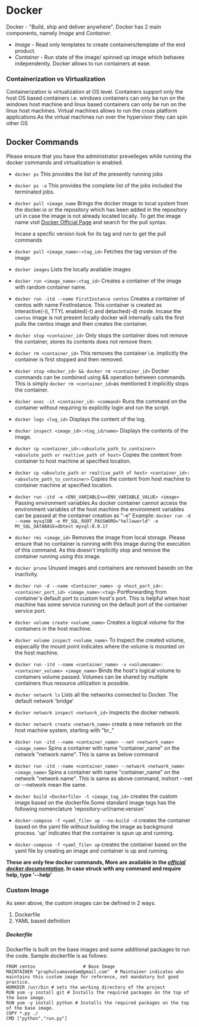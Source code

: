 # Docker
Docker - "Build, ship and deliver anywhere". 
Docker has 2 main components, namely _Image_ and _Container_.
+ _Image_ - Read only templates to create containers/template of the end product.
+ _Container_ - Run state of the image/ spinned up image which behaves independently.
Docker allows to run containers at ease. 

### Containerization vs Virtualization
Containerization is virtualization at OS level. Containers support only the host OS based containers i.e. 
windows containers can only be run on the windows host machine and linux based containers can only be run on the linux host machines.
Virtual machines allows to run the cross platform applications.As the virtual machines run over the hypervisor they can spin other OS 

## Docker Commands
Please ensure that you have the administrator preveileges while running the docker commands and virtualization is enabled.
* `docker ps`
This provides the list of the presently running jobs
* `docker ps -a`
This provides the complete list of the jobs included the terminated jobs.
* `docker pull <image_name` Brings the docker image to local system from the docker.io or the repository which has been added in the repository url in case the image is not already located locally.
To get the image name visit [Docker Official Page](https://hub.docker.com/) and search for the pull syntax.
    
    Incase a specfic version look for its tag and run to get the pull commands
* `docker pull <image_name>:<tag_id>` Fetches the tag version of the image
* `docker images` Lists the locally available images
* `docker run <image_name>:<tag_id>`  Creates a container of the image with random container name.
* `docker run -itd --name FirstInstance centos` Creates a container of centos with name FirstInstance. This container is created as interactive(-i), TTYL enabled(-t) and detached(-d) mode. Incase the `centos` image is not present locally docker will internally calls the first pulls the centos image and then creates the container.
* `docker stop <container_id>` Only stops the container does not remove the container, stores its contents does not remove them. 
* `docker rm <container_id>` This removes the container i.e. implicitly the container is first stopped and then removed. 
* `docker stop <docker_id> && docker rm <container_id>` Docker commands can be combined using && operation between commands. This is simply `docker rm <container_id>`as mentioned it implicitly stops the container.
* `docker exec -it <container_id> <command>` Runs the command on the container without requiring to explicitly login and run the script.
* `docker logs <log_id>` Displays the content of the log. 
* `docker inspect <image_id>:<tag_id/name>` Displays the contents of the image. 
* `docker cp <container_id>:<absolute_path_to_container> <absolute_path or realtive_path of host>` Copies the content from container to host machine at specified location.
* `docker cp <absolute_path or realtive_path of host> <container_id>:<absolute_path_to_container>` Copies the content from host machine to container machine at specified location.
* `docker run -itd -e <ENV_VARIABLE>=<ENV_VARIABLE_VALUE> <image>` Passing environment variables.As docker container cannot access the environment variables of the host machine the environment variables can be passed at the container creation as "-e"
Example: `docker run -d --name mysqlDB -e MY_SQL_ROOT_PASSWORD="helloworld" -e MY_SQL_DATABASE=dbtest mysql:8.0.17`
* `docker rmi <image_id>` Removes the image from local storage. Please ensure that no container is running with this image during the execution of this command. As this doesn't implicitly stop and remove the container running using this image.
* `docker prune` Unused images and containers are removed basedn on the inactivity.
* `docker run -d --name <Container_name> -p <host_port_id>:<container_port_id> <image_name>:<tag>` Portforwarding from container's default port to custom host's port. This is helpful when host machine has some service running on the default port of the container service port.
* `docker volume create <volume_name>` Creates a logical volume for the containers in the host machine.
* `docker volume inspect <volume_name>` To Inspect the created volume, especailly the mount point indicates where the volume is mounted on the host machine.
* `docker run -itd --name <container_name> -v <volumename>:<container_volume> <image_name>` Binds the host's logical volume to containers volume passed. Volumes can be shared by multiple containers thus resource utilization is possible.
* `docker network ls` Lists all the networks connected to Docker. The default network 'bridge'
* `docker network inspect <network_id>` Inspects the docker network. 
* `docker network create <network_name>` create a new network on the host machine system, starting with "br_"
* `docker run -itd --name <container_name> --net <network_name> <image_name>` Spins a container with name "container_name" on the network "network name". This is same as below command
* `docker run -itd --name <container_name> --network <network_name> <image_name>` Spins a container with name "container_name" on the network "network name". This is same as above command, inshort --net or --network mean the same.
* `docker build <Dockerfile> -t <image_tag_id>` creates the custom image based on the dockerfile.Some standard image tags has the following nomenclature 'repository-url/name:version' 
* `docker-compose -f <yaml_file> up --no-build -d` creates the container based on the yaml file without building the image as background process. 'up' indicates that the container is spun up and running.
* `docker-compose -f <yaml_file> up` creates the container based on the yaml file by creating an image and container is up and running.

**These are only few docker commands, More are available in the _[official docker documentation](https://docs.docker.com/)_. In case struck with any command and require help, type '--help'**

### Custom Image
As seen above, the custom images can be defined in 2 ways. 
1. Dockerfile
2. YAML based definition

##### Dockerfile
Dockerfile is built on the base images and some additional packages to run the code. Sample dockerfile is as follows:
```
FROM centos                  # Base Image
MAINTAINER "praphulsamavedam@gmail.com"  # Maintainer indicates who maintains this custom image for reference, not mandatory but good practice.
WORKDIR /usr/bin # sets the working directory of the project
RUN yum -y install git # Installs the required packages on the top of the base image. 
RUN yum -y install python # Installs the required packages on the top of the base image. 
COPY *.py ./
CMD ["python","run.py"]
```

